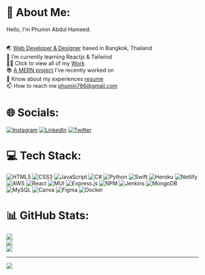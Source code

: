 # 💫 About Me:

Hello, I'm Phumin Abdul Hameed.

<br>🌏 [Web Developer & Designer](phumzxter.com) based in Bangkok, Thailand
<br>🧠 I’m currently learning Reactjs & Tailwind
<br>👨‍💻 Click to view all of my [Work](https://github.com/phumzxter?tab=repositories)
<br>📚 [A MERN project](https://github.com/phumzxter/Au-Tutify) I've recently worked on
<br>📄 Know about my experiences [resume](https://github.com/phumzxter/Resume/blob/main/README.md)
<br>📫 How to reach me phumin786@gmail.com<br>

# 🌐 Socials:

[![Instagram](https://img.shields.io/badge/Instagram-%23E4405F.svg?logo=Instagram&logoColor=white)](https://instagram.com/phumzxter) 
[![LinkedIn](https://img.shields.io/badge/LinkedIn-%230077B5.svg?logo=linkedin&logoColor=white)](https://www.linkedin.com/in/phumin-abdul-hameed-212b341a1/) 
[![Twitter](https://img.shields.io/badge/Twitter-%231DA1F2.svg?logo=Twitter&logoColor=white)](https://twitter.com/phumzxter) 

# 💻 Tech Stack:

![HTML5](https://img.shields.io/badge/html5-%23E34F26.svg?style=flat&logo=html5&logoColor=white) ![CSS3](https://img.shields.io/badge/css3-%231572B6.svg?style=flat&logo=css3&logoColor=white) ![JavaScript](https://img.shields.io/badge/javascript-%23323330.svg?style=flat&logo=javascript&logoColor=%23F7DF1E) ![C#](https://img.shields.io/badge/c%23-%23239120.svg?style=flat&logo=c-sharp&logoColor=white) ![Python](https://img.shields.io/badge/python-3670A0?style=flat&logo=python&logoColor=ffdd54) ![Swift](https://img.shields.io/badge/swift-F54A2A?style=flat&logo=swift&logoColor=white) ![Heroku](https://img.shields.io/badge/heroku-%23430098.svg?style=flat&logo=heroku&logoColor=white) ![Netlify](https://img.shields.io/badge/netlify-%23000000.svg?style=flat&logo=netlify&logoColor=#00C7B7) ![AWS](https://img.shields.io/badge/AWS-%23FF9900.svg?style=flat&logo=amazon-aws&logoColor=white) ![React](https://img.shields.io/badge/react-%2320232a.svg?style=flat&logo=react&logoColor=%2361DAFB) ![MUI](https://img.shields.io/badge/MUI-%230081CB.svg?style=flat&logo=material-ui&logoColor=white) ![Express.js](https://img.shields.io/badge/express.js-%23404d59.svg?style=flat&logo=express&logoColor=%2361DAFB) ![NPM](https://img.shields.io/badge/NPM-%23000000.svg?style=flat&logo=npm&logoColor=white) ![Jenkins](https://img.shields.io/badge/jenkins-%232C5263.svg?style=flat&logo=jenkins&logoColor=white) ![MongoDB](https://img.shields.io/badge/MongoDB-%234ea94b.svg?style=flat&logo=mongodb&logoColor=white) ![MySQL](https://img.shields.io/badge/mysql-%2300f.svg?style=flat&logo=mysql&logoColor=white) ![Canva](https://img.shields.io/badge/Canva-%2300C4CC.svg?style=flat&logo=Canva&logoColor=white) 	![Figma](https://img.shields.io/badge/figma-%23F24E1E.svg?style=flat&logo=figma&logoColor=white) ![Docker](https://img.shields.io/badge/docker-%230db7ed.svg?style=flat&logo=docker&logoColor=white)

# 📊 GitHub Stats:

![](https://github-readme-stats.vercel.app/api?username=phumzxter&theme=dark&hide_border=false&include_all_commits=false&count_private=false)<br/>
![](https://github-readme-streak-stats.herokuapp.com/?user=phumzxter&theme=dark&hide_border=false)<br/>
![](https://github-readme-stats.vercel.app/api/top-langs/?username=phumzxter&theme=dark&hide_border=false&include_all_commits=false&count_private=false&layout=compact)

---
[![](https://visitcount.itsvg.in/api?id=phumzxter&icon=5&color=1)](https://visitcount.itsvg.in)
